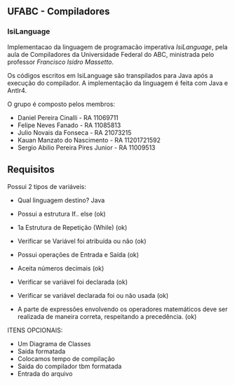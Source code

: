 ## UFABC - Compiladores
### IsiLanguage

Implementacao da linguagem de programacão imperativa *IsiLanguage*, pela aula de Compiladores da Universidade Federal do ABC, ministrada pelo professor *Francisco Isidro Massetto*.

Os códigos escritos em IsiLanguage são transpilados para Java após a execução do compilador. A implementação da linguagem é feita com Java e Antlr4.

O grupo é composto pelos membros:
- Daniel Pereira Cinalli - RA 11069711
- Felipe Neves Fanado - RA 11085813
- Julio Novais da Fonseca - RA 21073215
- Kauan Manzato do Nascimento - RA 11201721592
- Sergio Abilio Pereira Pires Junior - RA 11009513


## Requisitos
Possui 2 tipos de variáveis:

* Qual linguagem destino? Java

* Possui a estrutura If.. else (ok)
* 1a Estrutura de Repetição (While) (ok)
* Verificar se Variável foi atribuída ou não (ok)
* Possui operações de Entrada e Saída (ok)
* Aceita números decimais (ok)
* Verificar se variável foi declarada (ok)
* Verificar se variável declarada foi ou não usada (ok)
* A parte de expressões envolvendo os operadores matemáticos deve ser realizada de maneira correta, respeitando a precedência. (ok)

ITENS OPCIONAIS:
* Um Diagrama de Classes
* Saida formatada
* Colocamos tempo de compilação
* Saida do compilador tbm formatada
* Entrada do arquivo
